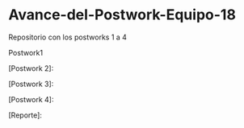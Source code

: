 # Avance-del-Postwork-Equipo-18
Repositorio con los postworks 1 a 4

[Postwork 1]:https://github.com/EdgarBL3/Avance-del-Postwork-Equipo-18/blob/main/Postwork%201.R
Postwork1

[Postwork 2]:

[Postwork 3]:

[Postwork 4]:

[Reporte]:
